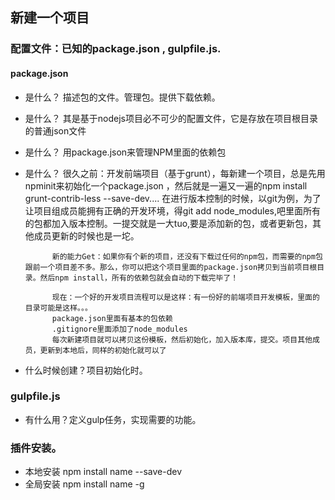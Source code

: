 ## 新建一个项目
### 配置文件：已知的package.json , gulpfile.js.

#### package.json
- 是什么？ 描述包的文件。管理包。提供下载依赖。
- 是什么？ 其是基于nodejs项目必不可少的配置文件，它是存放在项目根目录的普通json文件
- 是什么？ 用package.json来管理NPM里面的依赖包
- 是什么？ 很久之前：开发前端项目（基于grunt），每新建一个项目，总是先用npminit来初始化一个package.json
            ，然后就是一遍又一遍的npm install grunt-contrib-less --save-dev....
            在进行版本控制的时候，以git为例，为了让项目组成员能拥有正确的开发环境，得git add node_modules,吧里面所有的包都加入版本控制。一提交就是一大tuo,要是添加新的包，或者更新包，其他成员更新的时候也是一坨。

            新的能力Get：如果你有个新的项目，还没有下载过任何的npm包，而需要的npm包跟前一个项目差不多。那么，你可以把这个项目里面的package.json拷贝到当前项目根目录。然后npm install，所有的依赖包就会自动的下载完毕了！

            现在：一个好的开发项目流程可以是这样：有一份好的前端项目开发模板，里面的目录可能是这样。。。
            package.json里面有基本的包依赖
            .gitignore里面添加了node_modules
            每次新建项目就可以拷贝这份模板，然后初始化，加入版本库，提交。项目其他成员，更新到本地后，同样的初始化就可以了
- 什么时候创建？项目初始化时。

### gulpfile.js
- 有什么用？定义gulp任务，实现需要的功能。

### 插件安装。
- 本地安装 npm install name --save-dev
- 全局安装 npm install name -g

